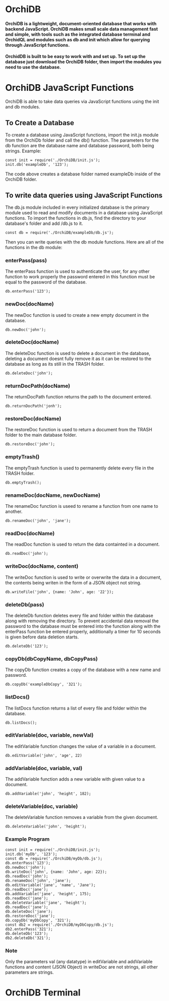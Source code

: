 # OrchiDB
#### OrchiDB is a lightweight, document-oriented database that works with backend JavaScript. OrchiDB makes small scale data management fast and simple, with tools such as the integrated database terminal and OrchidQL and modules such as db and init which allow for querying through JavaScript functions. 
#### OrchidDB is built to be easy to work with and set up. To set up the database just download the OrchiDB folder, then import the modules you need to use the database.

# OrchiDB JavaScript Functions
OrchiDB is able to take data queries via JavaScript functions using the init and db modules.
## To Create a Database
To create a database using JavaScript functions, import the init.js module from the OrchiDb folder and call the db() function. The parameters for the db function are the database name and database password, both being strings. Example: 
~~~
const init = require('./OrchiDB/init.js');
init.db('exampleDb', '123');
~~~
The code above creates a database folder named exampleDb inside of the OrchiDB folder.
## To write data queries using JavaScript Functions
The db.js module included in every initialized database is the primary module used to read and modify documents in a database using JavaScript functions. To import the functions in db.js, find the directory to your database's folder and add /db.js to it. 
~~~
const db = require('./OrchiDB/exampleDb/db.js');
~~~
Then you can write queries with the db module functions. Here are all of the functions in the db module:

### enterPass(pass)
The enterPass function is used to authenticate the user, for any other function to work properly the password entered in this function must be equal to the password of the database.
~~~
db.enterPass('123');
~~~
### newDoc(docName)
The newDoc function is used to create a new empty document in the database.
~~~
db.newDoc('john');
~~~
### deleteDoc(docName)
The deleteDoc function is used to delete a document in the database, deleting a document doesnt fully remove it as it can be restored to the database as long as its still in the TRASH folder.
~~~
db.deleteDoc('john');
~~~
### returnDocPath(docName)
The returnDocPath function returns the path to the document entered.
~~~
db.returnDocPath('jonh');
~~~
### restoreDoc(docName)
The restoreDoc function is used to return a document from the TRASH folder to the main database folder.
~~~
db.restoreDoc('john');
~~~
### emptyTrash()
The emptyTrash function is used to permanently delete every file in the TRASH folder.
~~~
db.emptyTrash();
~~~
### renameDoc(docName, newDocName)
The renameDoc function is useed to rename a function from one name to another.
~~~
db.renameDoc('john', 'jane');
~~~
### readDoc(docName)
The readDoc function is used to return the data containted in a document.
~~~
db.readDoc('john');
~~~
### writeDoc(docName, content)
The writeDoc function is used to write or overwrite the data in a document, the contents being writen in the form of a JSON object not string.
~~~
db.writeFile('john', {name: 'John', age: '22'});
~~~
### deleteDb(pass)
The deleteDb function deletes every file and folder within the database along with removing the directory. To prevent accidental data removal the password to the database must be entered into the function along with the enterPass function be entered properly, additionally a timer for 10 seconds is given before data deletion starts.
~~~
db.deleteDb('123');
~~~
### copyDb(dbCopyName, dbCopyPass)
The copyDb function creates a copy of the database with a new name and password.
~~~
db.copyDb('exampleDbCopy', '321');
~~~
### listDocs()
The listDocs function returns a list of every file and folder within the database.
~~~
db.listDocs();
~~~
### editVariable(doc, variable, newVal)
The editVariable function changes the value of a variable in a document.
~~~
db.editVariable('john', 'age', 22)
~~~
### addVariable(doc, variable, val)
The addVariable function adds a new variable with given value to a document.
~~~
db.addVariable('john', 'height', 182);
~~~
### deleteVariable(doc, variable)
The deleteVariable function removes a variable from the given document.
~~~
db.deleteVariable('john', 'height');
~~~
### Example Program
~~~
const init = require('./OrchiDB/init.js');
init.db('myDb', '123');
const db = require('./OrchiDB/myDb/db.js');
db.enterPass('123');
db.newDoc('john');
db.writeDoc('john', {name: 'John', age: 22});
db.readDoc('john');
db.renameDoc('john', 'jane');
db.editVariable('jane', 'name', 'Jane');
db.readDoc('jane');
db.addVariable('jane', 'height', 175);
db.readDoc('jane');
db.deleteVariable('jane', 'height');
db.readDoc('jane');
db.deleteDoc('jane');
db.restoreDoc('jane');
db.copyDb('myDbCopy', '321');
const db2 = require('./OrchiDB/myDbCopy/db.js');
db2.enterPass('321');
db.deleteDb('123');
db2.deleteDb('321');
~~~
### Note
Only the parameters val (any datatype) in editVariable and addVariable functions and content (JSON Object) in writeDoc are not strings, all other parameters are strings.

# OrchiDB Terminal